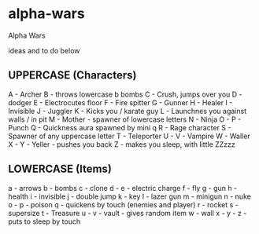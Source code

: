 # alpha-wars
Alpha Wars

ideas and to do below

UPPERCASE (Characters)
----------------------
A - Archer
B - throws lowercase b bombs
C - Crush, jumps over you
D - dodger
E - Electrocutes floor
F - Fire spitter
G - Gunner
H - Healer
I - Invisible
J - Juggler
K - Kicks you / karate guy
L - Launchnes you against walls / in pit
M - Mother - spawner of lowercase letters
N - Ninja
O - 
P - Punch
Q - Quickness aura spawned by mini q
R - Rage character
S - Spawner of any uppercase letter
T - Teleporter
U - 
V - Vampire
W - Waller
X - 
Y - Yeller - pushes you back
Z - makes you sleep, with little ZZzzz

LOWERCASE (Items)
-----------------

a - arrows
b - bombs
c - clone
d - 
e - electric charge
f - fly
g - gun
h - health
i - invisible
j - double jump
k - key
l - lazer gun
m - minigun
n - nuke
o - 
p - poison
q - quickens by touch (enemies and player)
r - rocket
s - supersize
t - Treasure
u - 
v - vault - gives random item
w - wall
x - 
y - 
z - puts to sleep by touch
